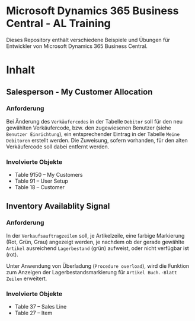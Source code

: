 # Microsoft Dynamics 365 Business Central - AL Training
Dieses Repository enthält verschiedene Beispiele und Übungen für Entwickler von Microsoft Dynamics 365 Business Central.

# Inhalt

## Salesperson - My Customer Allocation
### Anforderung
Bei Änderung des `Verkäufercodes` in der Tabelle `Debitor` soll für den neu gewählten Verkäufercode, bzw. den zugewiesenen Benutzer (siehe `Benutzer Einrichtung`), ein entsprechender Eintrag in der Tabelle `Meine Debitoren` erstellt werden. Die Zuweisung, sofern vorhanden, für den alten Verkäufercode soll dabei entfernt werden.
### Involvierte Objekte
 - Table 9150 – My Customers
 - Table 91 – User Setup
 - Table 18 – Customer

## Inventory Availablity Signal
### Anforderung
In der `Verkaufsauftragzeilen` soll, je Artikelzeile, eine farbige Markierung (Rot, Grün, Grau) angezeigt werden, je nachdem ob der gerade gewählte `Artikel` ausreichend `Lagerbestand` (grün) aufweist, oder nicht verfügbar ist (rot).

Unter Anwendung von Überladung (`Procedure overload`), wird die Funktion zum Anzeigen der Lagerbestandsmarkierung für `Artikel Buch.-Blatt Zeilen` erweitert.

### Involvierte Objekte
 - Table 37 – Sales Line
 - Table 27 – Item 

